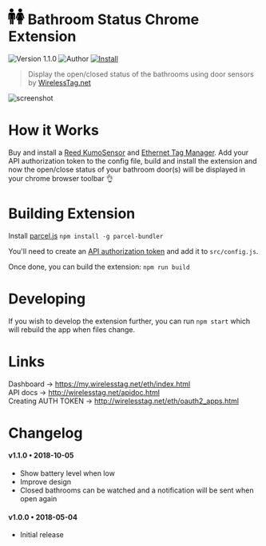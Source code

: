 
# <img src="icons/32x32.png"> Bathroom Status Chrome Extension

![Version 1.1.0](https://img.shields.io/badge/Version-1.1.0-blue.svg)
![Author](https://img.shields.io/badge/Author-Kevin_Jantzer-blue.svg)
[![Install](https://img.shields.io/badge/Chrome_Webstore-Install-brightgreen.svg)](https://chrome.google.com/webstore/detail/ngieggdpiiohlhkbfgooiijpdclbcpii)


>Display the open/closed status of the bathrooms using door sensors by [WirelessTag.net](http://wirelesstag.net/)

![screenshot](https://i.imgur.com/assHI11.jpg)

# How it Works

Buy and install a [Reed KumoSensor](https://store.wirelesstag.net/products/reed-kumosensor) and [Ethernet Tag Manager](https://wirelesstags.myshopify.com/products/ethernet-tag-manager). Add your API authorization token to the config file, build and install the extension and now the open/close status of your bathroom door(s) will be displayed in your chrome browser toolbar 👌

# Building Extension

Install [parcel.js](https://parceljs.org/) `npm install -g parcel-bundler`

You'll need to create an [API authorization token](http://wirelesstag.net/eth/oauth2_apps.html) and add it to `src/config.js`.

Once done, you can build the extension: `npm run build`

# Developing

If you wish to develop the extension further, you can run `npm start` which will rebuild the app when files change.

# Links

Dashboard → https://my.wirelesstag.net/eth/index.html  
API docs → http://wirelesstag.net/apidoc.html  
Creating AUTH TOKEN → http://wirelesstag.net/eth/oauth2_apps.html

# Changelog

#### v1.1.0 • 2018-10-05
- Show battery level when low
- Improve design
- Closed bathrooms can be watched and a notification will be sent when open again

#### v1.0.0 • 2018-05-04
- Initial release
